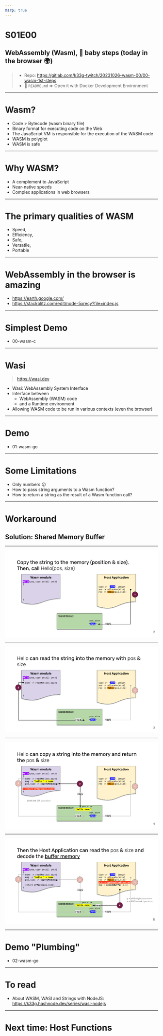 ```yaml
---
marp: true
---
```

# S01E00

## WebAssembly (Wasm), 🐣 baby steps (today in the browser 🌍)

> - Repo: https://gitlab.com/k33g-twitch/20231026-wasm-00/00-wasm-1st-steps
> - 👀 `README.md` => Open it with Docker Development Environment

---

# Wasm?

- Code > Bytecode (wasm binary file)
- Binary format for executing code on the Web
- The JavaScript VM is responsible for the execution of the WASM code
- WASM is polyglot
- WASM is safe

---

# Why WASM?

- A complement to JavaScript
- Near-native speeds
- Complex applications in web browsers

---

# The primary qualities of WASM

- Speed, 
- Efficiency, 
- Safe, 
- Versatile, 
- Portable

---

# WebAssembly in the browser is amazing

- https://earth.google.com/
- https://stackblitz.com/edit/node-5xrecy?file=index.js

---

# Simplest Demo

- 00-wasm-c

---

# Wasi

> https://wasi.dev

- Wasi: WebAssembly System Interface
- Interface between 
  - WebAssembly (WASM) code  
  - and a Runtime environment
- Allowing WASM code to be run in various contexts (even the browser) 


---

# Demo

- 01-wasm-go

--- 

# Some Limitations

- Only numbers 😮
- How to pass string arguments to a Wasm function?
- How to return a string as the result of a Wasm function call?


---

# Workaround

## Solution: Shared Memory Buffer

---

![01](pictures/wasm-string-1.png)

---

![02](pictures/wasm-string-2.png)

---

![03](pictures/wasm-string-3.png)

---

![04](pictures/wasm-string-4.png)

---

# Demo "Plumbing"

- 02-wasm-go

---

# To read

- About WASM, WASI and Strings with NodeJS: https://k33g.hashnode.dev/series/wasi-nodejs

---

# Next time: Host Functions
